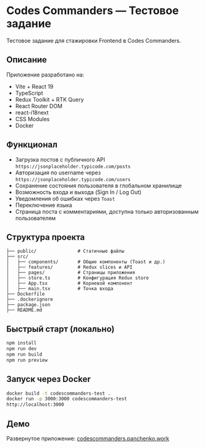 # Codes Commanders — Тестовое задание

Тестовое задание для стажировки Frontend в Codes Commanders.

## Описание

Приложение разработано на:

- Vite + React 19
- TypeScript
- Redux Toolkit + RTK Query
- React Router DOM
- react-i18next
- CSS Modules
- Docker

## Функционал

- Загрузка постов с публичного API `https://jsonplaceholder.typicode.com/posts`
- Авторизация по username через `https://jsonplaceholder.typicode.com/users`
- Сохранение состояния пользователя в глобальном хранилище
- Возможность входа и выхода (Sign In / Log Out)
- Уведомления об ошибках через `Toast`
- Переключение языка
- Страница поста с комментариями, доступна только авторизованным пользователям

## Структура проекта

```plaintext
├── public/               # Статичные файлы
├── src/
│   ├── components/       # Общие компоненты (Toast и др.)
│   ├── features/         # Redux slices и API
│   ├── pages/            # Страницы приложения
│   ├── store.ts          # Конфигурация Redux store
│   ├── App.tsx           # Корневой компонент
│   ├── main.tsx          # Точка входа
├── Dockerfile
├── .dockerignore
├── package.json
├── README.md
```

## Быстрый старт (локально)

```bash
npm install
npm run dev
npm run build
npm run preview
```

## Запуск через Docker

```bash
docker build -t codescommanders-test .
docker run -p 3000:3000 codescommanders-test
http://localhost:3000
```

## Демо

Развернутое приложение:
[codescommanders.panchenko.work](https://codescommanders.panchenko.work/)